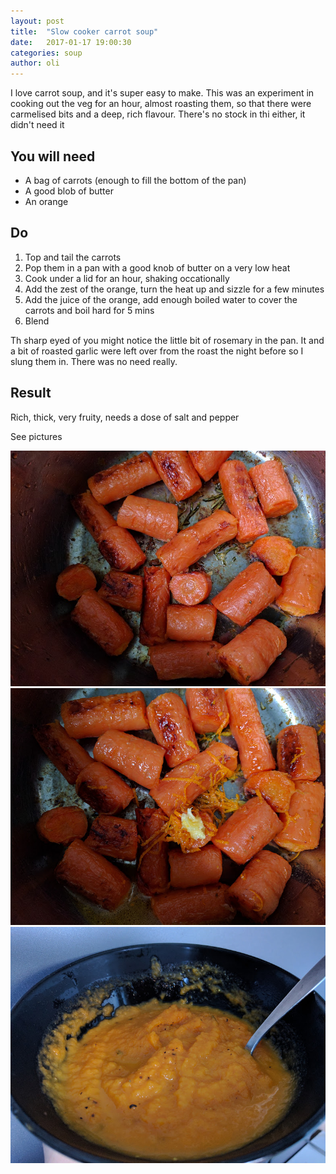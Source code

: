```yaml
---
layout: post
title:  "Slow cooker carrot soup"
date:   2017-01-17 19:00:30
categories: soup
author: oli
---
```


I love carrot soup, and it's super easy to make.  This was an experiment in cooking out the veg for an hour, almost roasting them, so that there were carmelised bits and a deep, rich flavour.  There's no stock in thi either, it didn't need it


## You will need

* A bag of carrots (enough to fill the bottom of the pan)
* A good blob of butter
* An orange

## Do

1. Top and tail the carrots
2. Pop them in a pan with a good knob of butter on a very low heat
3. Cook under a lid for an hour, shaking occationally
4. Add the zest of the orange, turn the heat up and sizzle for a few minutes
4. Add the juice of the orange, add enough boiled water to cover the carrots and boil hard for 5 mins
5. Blend

Th sharp eyed of you might notice the little bit of rosemary in the pan.  It and a bit of roasted garlic were left over from the roast the night before so I slung them in.  There was no need really.

## Result

Rich, thick, very fruity, needs a dose of salt and pepper

See pictures

![Carrots](/images/carrot_soup1.jpg)
![More carrots](/images/carrot_soup2.jpg)
![Soups](/images/carrot_soup3.jpg)